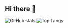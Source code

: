 ## Hi there 👋

![GitHub stats](https://github-readme-stats.vercel.app/api?username=eirv&include_all_commits=true&custom_title=Eirv%27s+GitHub+Stats)
![Top Langs](https://github-readme-stats.vercel.app/api/top-langs/?username=eirv&layout=compact&exclude_repo=cxx,linux-syscall-support)

<!--
**eirv/eirv** is a ✨ _special_ ✨ repository because its `README.md` (this file) appears on your GitHub profile.

Here are some ideas to get you started:

- 🔭 I’m currently working on ...
- 🌱 I’m currently learning ...
- 👯 I’m looking to collaborate on ...
- 🤔 I’m looking for help with ...
- 💬 Ask me about ...
- 📫 How to reach me: ...
- 😄 Pronouns: ...
- ⚡ Fun fact: ...
-->
